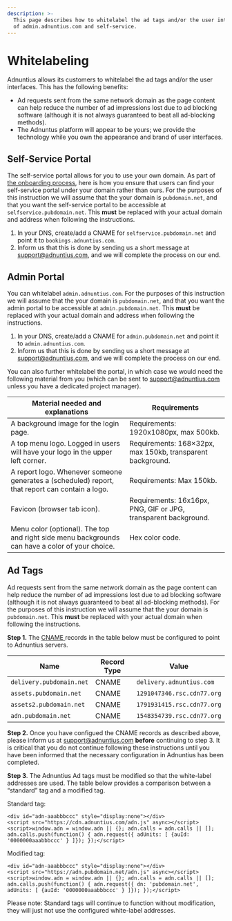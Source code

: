 ```yaml
---
description: >-
  This page describes how to whitelabel the ad tags and/or the user interfaces
  of admin.adnuntius.com and self-service.
---
```


# Whitelabeling

Adnuntius allows its customers to whitelabel the ad tags and/or the user interfaces. This has the following benefits:

* Ad requests sent from the same network domain as the page content can help reduce the number of ad impressions lost due to ad blocking software (although it is not always guaranteed to beat all ad-blocking methods).
* The Adnuntus platform will appear to be yours; we provide the technology while you own the appearance and brand of user interfaces.

## Self-Service Portal

The self-service portal allows for you to use your own domain. As part of [the onboarding process](../adnuntius-self-service/getting-started.md), here is how you ensure that users can find your self-service portal under your domain rather than ours. For the purposes of this instruction we will assume that the your domain is `pubdomain.net`, and that you want the self-service portal to be accessible at `selfservice.pubdomain.net`. This **must** be replaced with your actual domain and address when following the instructions.

1. In your DNS, create/add a CNAME for `selfservice.pubdomain.net` and point it to `bookings.adnuntius.com`.
2. Inform us that this is done by sending us a short message at support@adnuntius.com, and we will complete the process on our end.

## Admin Portal

You can whitelabel `admin.adnuntius.com`. For the purposes of this instruction we will assume that the your domain is `pubdomain.net`, and that you want the admin portal to be accessible at `admin.pubdomain.net`. This **must** be replaced with your actual domain and address when following the instructions.

1. In your DNS, create/add a CNAME for `admin.pubdomain.net` and point it to `admin.adnuntius.com`.
2. Inform us that this is done by sending us a short message at support@adnuntius.com, and we will complete the process on our end.

You can also further whitelabel the portal, in which case we would need the following material from you (which can be sent to support@adnuntius.com unless you have a dedicated project manager).

| Material needed and explanations                                                                | Requirements                                                    |
| ----------------------------------------------------------------------------------------------- | --------------------------------------------------------------- |
| A background image for the login page.                                                          | Requirements: 1920x1080px, max 500kb.                           |
| A top menu logo. Logged in users will have your logo in the upper left corner.                  | Requirements: 168×32px, max 150kb, transparent background.      |
| A report logo. Whenever someone generates a (scheduled) report, that report can contain a logo. | Requirements: Max 150kb.                                        |
| Favicon (browser tab icon).                                                                     | Requirements: 16x16px, PNG, GIF or JPG, transparent background. |
| Menu color (optional). The top and right side menu backgrounds can have a color of your choice. | Hex color code.                                                 |

## Ad Tags

Ad requests sent from the same network domain as the page content can help reduce the number of ad impressions lost due to ad blocking software (although it is not always guaranteed to beat all ad-blocking methods). For the purposes of this instruction we will assume that the your domain is `pubdomain.net`. This **must** be replaced with your actual domain when following the instructions.

**Step 1.** The [CNAME ](https://en.wikipedia.org/wiki/CNAME\_record)records in the table below must be configured to point to Adnuntius servers.

| Name                     | Record Type | Value                      |
| ------------------------ | ----------- | -------------------------- |
| `delivery.pubdomain.net` | CNAME       | `delivery.adnuntius.com`   |
| `assets.pubdomain.net`   | CNAME       | `1291047346.rsc.cdn77.org` |
| `assets2.pubdomain.net`  | CNAME       | `1791931415.rsc.cdn77.org` |
| `adn.pubdomain.net`      | CNAME       | `1548354739.rsc.cdn77.org` |

**Step 2.** Once you have configued the CNAME records as described above, please inform us at support@adnuntius.com **before** continuing to step 3. It is critical that you do not continue following these instructions until you have been informed that the necessary configuration in Adnuntius has been completed.

**Step 3**. The Adnuntius Ad tags must be modified so that the white-label addresses are used. The table below provides a comparison between a “standard” tag and a modified tag.

Standard tag:

```
<div id="adn-aaabbbccc" style="display:none"></div>
<script src="https://cdn.adnuntius.com/adn.js" async></script>
<script>window.adn = window.adn || {}; adn.calls = adn.calls || []; adn.calls.push(function() { adn.request({ adUnits: [ {auId: '0000000aaabbbccc' } ]}); });</script>
```

Modified tag:

```
<div id="adn-aaabbbccc" style="display:none"></div>
<script src="https://adn.pubdomain.net/adn.js" async></script>
<script>window.adn = window.adn || {}; adn.calls = adn.calls || []; adn.calls.push(function() { adn.request({ dn: 'pubdomain.net', adUnits: [ {auId: '0000000aaabbbccc' } ]}); });</script>
```

Please note: Standard tags will continue to function without modification, they will just not use the configured white-label addresses.
